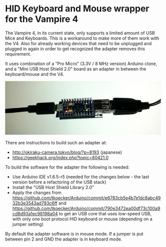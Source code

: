 # HID Keyboard and Mouse wrapper for the Vampire 4

The Vampire 4, in its current state, only supports a limited amount of USB Mice and Keyboards. This is a workaround to make more of them work with the V4. Also for already working devices that need to be unplugged and plugged in again in order to get recognized the adapter removes this requirement.

It uses combination of a "Pro Micro" (3.3V / 8 MHz version) Arduino clone, and a "Mini USB Host Shield 2.0" board as an adapter in between the keyboard/mouse and the V4.

![Adapter](adapter.jpg)

There are instructions to build such an adapter at:
- http://okiraku-camera.tokyo/blog/?p=8193 (japanese)
- https://geekhack.org/index.php?topic=80421.0

To build the software for the adapter the following is needed:
- Use Arduino IDE v1.6.5-r5 (needed for the changes below - the last version before a refactoring of the USB stack)
- Install the "USB Host Shield Library 2.0"
- Apply the changes from https://github.com/tkoecker/Arduino/commit/e6783cb5e4b7e1dc8abc4932b3e3543ad793c6ff
  and https://github.com/tkoecker/Arduino/commit/790e3472ea00df73c100a9cd8d93a1ec98198a04 to
  get an USB core that uses low-speed USB, with only one boot protocol HID keyboard or mouse (depending on a jumper setting)

By default the adapter software is in mouse mode. If a jumper is put between pin 2 and GND the adapter is in keyboard mode.
